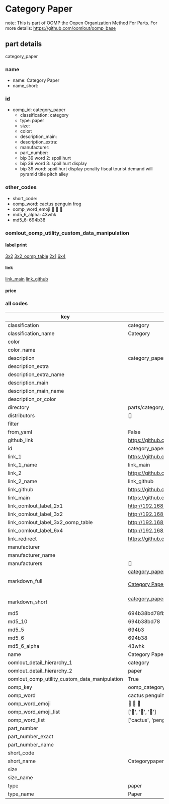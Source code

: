 # Category Paper  

note: This is part of OOMP the Oopen Organization Method For Parts. For more details: https://github.com/oomlout/oomp_base

##  part details
  



category_paper



### name
* name: Category Paper
* name_short: 
### id
* oomp_id: category_paper
  * classification: category
  * type: paper
  * size: 
  * color: 
  * description_main: 
  * description_extra: 
  * manufacturer: 
  * part_number: 
  * bip 39 word 2: spoil hurt
  * bip 39 word 3: spoil hurt display
  * bip 39 word: spoil hurt display penalty fiscal tourist demand will pyramid title pitch alley

### other_codes
* short_code: 
* oomp_word: cactus penguin frog
* oomp_word_emoji :cactus: :penguin: :frog:
* md5_6_alpha: 43whk
* md5_6: 694b38






### oomlout_oomp_utility_custom_data_manipulation
#### label print
[3x2](http://192.168.1.245:1112/?label=oomp%2043whk)
[3x2_oomp_table](http://192.168.1.108:1112/?label=oomp%2043whk)
[2x1](http://192.168.1.242:1112/?label=oomp%2043whk)
[6x4](http://192.168.1.55:1112/?label=oomp%2043whk)    

#### link

[link_main](https://github.com/oomlout/oomlout_oomp_version_1_messy/tree/main/parts/category_paper) [link_github](https://github.com/oomlout/oomlout_oomp_version_1_messy/tree/main/parts/category_paper)                             

#### price







### all codes 
| key | value |  
| --- | --- |  
| classification | category |  
| classification_name | Category |  
| color |  |  
| color_name |  |  
| description | category_paper |  
| description_extra |  |  
| description_extra_name |  |  
| description_main |  |  
| description_main_name |  |  
| description_or_color |   |  
| directory | parts/category_paper |  
| distributors | [] |  
| filter |  |  
| from_yaml | False |  
| github_link | https://github.com/oomlout/oomlout_oomp_part_src/tree/main/parts/category_paper |  
| id | category_paper |  
| link_1 | https://github.com/oomlout/oomlout_oomp_version_1_messy/tree/main/parts/category_paper |  
| link_1_name | link_main |  
| link_2 | https://github.com/oomlout/oomlout_oomp_version_1_messy/tree/main/parts/category_paper |  
| link_2_name | link_github |  
| link_github | https://github.com/oomlout/oomlout_oomp_version_1_messy/tree/main/parts/category_paper |  
| link_main | https://github.com/oomlout/oomlout_oomp_version_1_messy/tree/main/parts/category_paper |  
| link_oomlout_label_2x1 | http://192.168.1.242:1112/?label=oomp%2043whk |  
| link_oomlout_label_3x2 | http://192.168.1.245:1112/?label=oomp%2043whk |  
| link_oomlout_label_3x2_oomp_table | http://192.168.1.108:1112/?label=oomp%2043whk |  
| link_oomlout_label_6x4 | http://192.168.1.55:1112/?label=oomp%2043whk |  
| link_redirect | https://github.com/oomlout/oomlout_oomp_version_1_messy/tree/main/parts/category_paper |  
| manufacturer |  |  
| manufacturer_name |  |  
| manufacturers | [] |  
| markdown_full | [category_paper](none)<br>[](none)<br>[Category Paper](none)<br><br> |  
| markdown_short | [category_paper](none)<br><br> |  
| md5 | 694b38bd78fb274797abca287f1bf692 |  
| md5_10 | 694b38bd78 |  
| md5_5 | 694b3 |  
| md5_6 | 694b38 |  
| md5_6_alpha | 43whk |  
| name | Category Paper |  
| oomlout_detail_hierarchy_1 | category |  
| oomlout_detail_hierarchy_2 | paper |  
| oomlout_oomp_utility_custom_data_manipulation | True |  
| oomp_key | oomp_category_paper |  
| oomp_word | cactus penguin frog |  
| oomp_word_emoji | :cactus: :penguin: :frog: |  
| oomp_word_emoji_list | [':cactus:', ':penguin:', ':frog:'] |  
| oomp_word_list | ['cactus', 'penguin', 'frog'] |  
| part_number |  |  
| part_number_exact |  |  
| part_number_name |  |  
| short_code |  |  
| short_name | Categorypaper |  
| size |  |  
| size_name |  |  
| type | paper |  
| type_name | Paper |  
